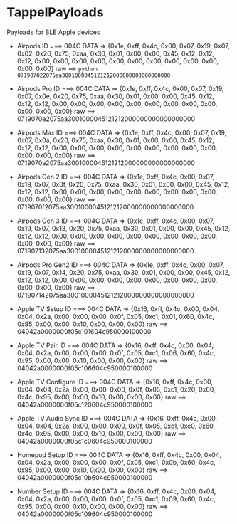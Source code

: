 # TappelPayloads
Payloads for BLE Apple devices

- Airpods
ID ===> 004C
DATA => {0x1e, 0xff, 0x4c, 0x00, 0x07, 0x19, 0x07, 0x02, 0x20, 0x75, 0xaa, 0x30, 0x01, 0x00, 0x00, 0x45, 0x12, 0x12, 0x12, 0x00, 0x00, 0x00, 0x00, 0x00, 0x00, 0x00, 0x00, 0x00, 0x00, 0x00, 0x00}
raw ==> ```python 071907022075aa3001000045121212000000000000000000```

- Airpods Pro
ID ===> 004C
DATA => {0x1e, 0xff, 0x4c, 0x00, 0x07, 0x19, 0x07, 0x0e, 0x20, 0x75, 0xaa, 0x30, 0x01, 0x00, 0x00, 0x45, 0x12, 0x12, 0x12, 0x00, 0x00, 0x00, 0x00, 0x00, 0x00, 0x00, 0x00, 0x00, 0x00, 0x00, 0x00}
raw ==> 0719070e2075aa3001000045121212000000000000000000

- Airpods Max
ID ===> 004C
DATA => {0x1e, 0xff, 0x4c, 0x00, 0x07, 0x19, 0x07, 0x0a, 0x20, 0x75, 0xaa, 0x30, 0x01, 0x00, 0x00, 0x45, 0x12, 0x12, 0x12, 0x00, 0x00, 0x00, 0x00, 0x00, 0x00, 0x00, 0x00, 0x00, 0x00, 0x00, 0x00}
raw ==> 0719070a2075aa3001000045121212000000000000000000

- Airpods Gen 2
ID ===> 004C
DATA => {0x1e, 0xff, 0x4c, 0x00, 0x07, 0x19, 0x07, 0x0f, 0x20, 0x75, 0xaa, 0x30, 0x01, 0x00, 0x00, 0x45, 0x12, 0x12, 0x12, 0x00, 0x00, 0x00, 0x00, 0x00, 0x00, 0x00, 0x00, 0x00, 0x00, 0x00, 0x00}
raw ==> 0719070f2075aa3001000045121212000000000000000000

- Airpods Gen 3
ID ===> 004C
DATA => {0x1e, 0xff, 0x4c, 0x00, 0x07, 0x19, 0x07, 0x13, 0x20, 0x75, 0xaa, 0x30, 0x01, 0x00, 0x00, 0x45, 0x12, 0x12, 0x12, 0x00, 0x00, 0x00, 0x00, 0x00, 0x00, 0x00, 0x00, 0x00, 0x00, 0x00, 0x00}
raw ==> 071907132075aa3001000045121212000000000000000000

- Airpods Pro Gen2
ID ===> 004C
DATA => {0x1e, 0xff, 0x4c, 0x00, 0x07, 0x19, 0x07, 0x14, 0x20, 0x75, 0xaa, 0x30, 0x01, 0x00, 0x00, 0x45, 0x12, 0x12, 0x12, 0x00, 0x00, 0x00, 0x00, 0x00, 0x00, 0x00, 0x00, 0x00, 0x00, 0x00, 0x00}
raw ==> 071907142075aa3001000045121212000000000000000000

- Apple TV Setup
ID ===> 004C
DATA => {0x16, 0xff, 0x4c, 0x00, 0x04, 0x04, 0x2a, 0x00, 0x00, 0x00, 0x0f, 0x05, 0xc1, 0x01, 0x60, 0x4c, 0x95, 0x00, 0x00, 0x10, 0x00, 0x00, 0x00}
raw ==> 04042a0000000f05c101604c950000100000

- Apple TV Pair
ID ===> 004C
DATA => {0x16, 0xff, 0x4c, 0x00, 0x04, 0x04, 0x2a, 0x00, 0x00, 0x00, 0x0f, 0x05, 0xc1, 0x06, 0x60, 0x4c, 0x95, 0x00, 0x00, 0x10, 0x00, 0x00, 0x00}
raw ==> 04042a0000000f05c106604c950000100000

- Apple TV Configure
ID ===> 004C
DATA => {0x16, 0xff, 0x4c, 0x00, 0x04, 0x04, 0x2a, 0x00, 0x00, 0x00, 0x0f, 0x05, 0xc1, 0x20, 0x60, 0x4c, 0x95, 0x00, 0x00, 0x10, 0x00, 0x00, 0x00}
raw ==> 04042a0000000f05c120604c950000100000

- Apple TV Audio Sync
ID ===> 004C
DATA => {0x16, 0xff, 0x4c, 0x00, 0x04, 0x04, 0x2a, 0x00, 0x00, 0x00, 0x0f, 0x05, 0xc1, 0xc0, 0x60, 0x4c, 0x95, 0x00, 0x00, 0x10, 0x00, 0x00, 0x00}
raw ==> 04042a0000000f05c1c0604c950000100000

- Homepod Setup
ID ===> 004C
DATA => {0x16, 0xff, 0x4c, 0x00, 0x04, 0x04, 0x2a, 0x00, 0x00, 0x00, 0x0f, 0x05, 0xc1, 0x0b, 0x60, 0x4c, 0x95, 0x00, 0x00, 0x10, 0x00, 0x00, 0x00}
raw ==> 04042a0000000f05c10b604c950000100000

- Number Setup
ID ===> 004C
DATA => {0x16, 0xff, 0x4c, 0x00, 0x04, 0x04, 0x2a, 0x00, 0x00, 0x00, 0x0f, 0x05, 0xc1, 0x09, 0x60, 0x4c, 0x95, 0x00, 0x00, 0x10, 0x00, 0x00, 0x00}
raw ==> 04042a0000000f05c109604c950000100000
